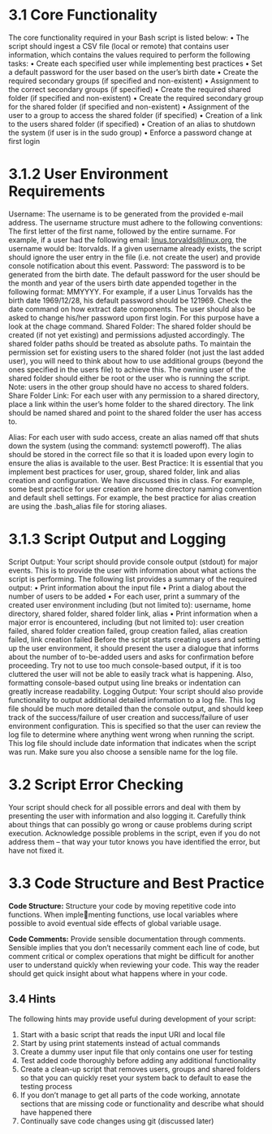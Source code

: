 # 3.1 Core Functionality
The core functionality required in your Bash script is listed below:
• The script should ingest a CSV file (local or remote) that contains user information, which
contains the values required to perform the following tasks:
• Create each specified user while implementing best practices
• Set a default password for the user based on the user’s birth date
• Create the required secondary groups (if specified and non-existent)
• Assignment to the correct secondary groups (if specified)
• Create the required shared folder (if specified and non-existent)
• Create the required secondary group for the shared folder (if specified and non-existent)
• Assignment of the user to a group to access the shared folder (if specified)
• Creation of a link to the users shared folder (if specified)
• Creation of an alias to shutdown the system (if user is in the sudo group)
• Enforce a password change at first login
# 3.1.2 User Environment Requirements
Username: The username is to be generated from the provided e-mail address. The username
structure must adhere to the following conventions: The first letter of the first name, followed by
the entire surname. For example, if a user had the following email: linus.torvalds@linux.org,
the username would be: ltorvalds. If a given username already exists, the script should ignore the user entry in the file (i.e. not create the user) and provide console notification about
this event.
Password: The password is to be generated from the birth date. The default password for the
user should be the month and year of the users birth date appended together in the following
format: MMYYYY. For example, if a user Linus Torvalds has the birth date 1969/12/28, his default
password should be 121969. Check the date command on how extract date components. The
user should also be asked to change his/her password upon first login. For this purpose have a
look at the chage command.
Shared Folder: The shared folder should be created (if not yet existing) and permissions adjusted accordingly. The shared folder paths should be treated as absolute paths. To maintain
the permission set for existing users to the shared folder (not just the last added user), you will
need to think about how to use additional groups (beyond the ones specified in the users file)
to achieve this. The owning user of the shared folder should either be root or the user who is
running the script. Note: users in the other group should have no access to shared folders.
Share Folder Link: For each user with any permission to a shared directory, place a link within
the user’s home folder to the shared directory. The link should be named shared and point to
the shared folder the user has access to.

Alias: For each user with sudo access, create an alias named off that shuts down the system
(using the command: systemctl poweroff). The alias should be stored in the correct file so
that it is loaded upon every login to ensure the alias is available to the user.
Best Practice: It is essential that you implement best practices for user, group, shared folder,
link and alias creation and configuration. We have discussed this in class. For example, some
best practice for user creation are home directory naming convention and default shell settings.
For example, the best practice for alias creation are using the .bash_alias file for storing
aliases.
# 3.1.3 Script Output and Logging
Script Output: Your script should provide console output (stdout) for major events. This is
to provide the user with information about what actions the script is performing. The following
list provides a summary of the required output:
• Print information about the input file
• Print a dialog about the number of users to be added
• For each user, print a summary of the created user environment including (but not limited
to): username, home directory, shared folder, shared folder link, alias
• Print information when a major error is encountered, including (but not limited to): user
creation failed, shared folder creation failed, group creation failed, alias creation failed,
link creation failed
Before the script starts creating users and setting up the user environment, it should present the
user a dialogue that informs about the number of to-be-added users and asks for confirmation
before proceeding. Try not to use too much console-based output, if it is too cluttered the user
will not be able to easily track what is happening. Also, formatting console-based output using
line breaks or indentation can greatly increase readability.
Logging Output: Your script should also provide functionality to output additional detailed
information to a log file. This log file should be much more detailed than the console output, and
should keep track of the success/failure of user creation and success/failure of user environment
configuration. This is specified so that the user can review the log file to determine where
anything went wrong when running the script. This log file should include date information
that indicates when the script was run. Make sure you also choose a sensible name for the log
file.
# 3.2 Script Error Checking
Your script should check for all possible errors and deal with them by presenting the user with
information and also logging it. Carefully think about things that can possibly go wrong or
cause problems during script execution. Acknowledge possible problems in the script, even if
you do not address them – that way your tutor knows you have identified the error, but have not
fixed it.

# 3.3 Code Structure and Best Practice
**Code Structure:** Structure your code by moving repetitive code into functions. When implementing functions, use local variables where possible to avoid eventual side effects of global variable usage.

**Code Comments:** Provide sensible documentation through comments. Sensible implies that you don’t necessarily comment each line of code, but comment critical or complex operations that might be difficult for another user to understand quickly when reviewing your code. This
way the reader should get quick insight about what happens where in your code.

## 3.4 Hints
The following hints may provide useful during development of your script:
1. Start with a basic script that reads the input URI and local file
2. Start by using print statements instead of actual commands
3. Create a dummy user input file that only contains one user for testing
4. Test added code thoroughly before adding any additional functionality
5. Create a clean-up script that removes users, groups and shared folders so that you can quickly reset your system back to default to ease the testing process
6. If you don’t manage to get all parts of the code working, annotate sections that are missing code or functionality and describe what should have happened there
7. Continually save code changes using git (discussed later)